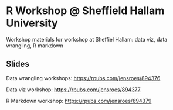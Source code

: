 # R Workshop @ Sheffield Hallam University
Workshop materials for workshop at Sheffiel Hallam: data viz, data wrangling, R markdown

## Slides 

Data wrangling workshops: https://rpubs.com/jensroes/894376

Data viz workshop: https://rpubs.com/jensroes/894377

R Markdown workshop: https://rpubs.com/jensroes/894379
